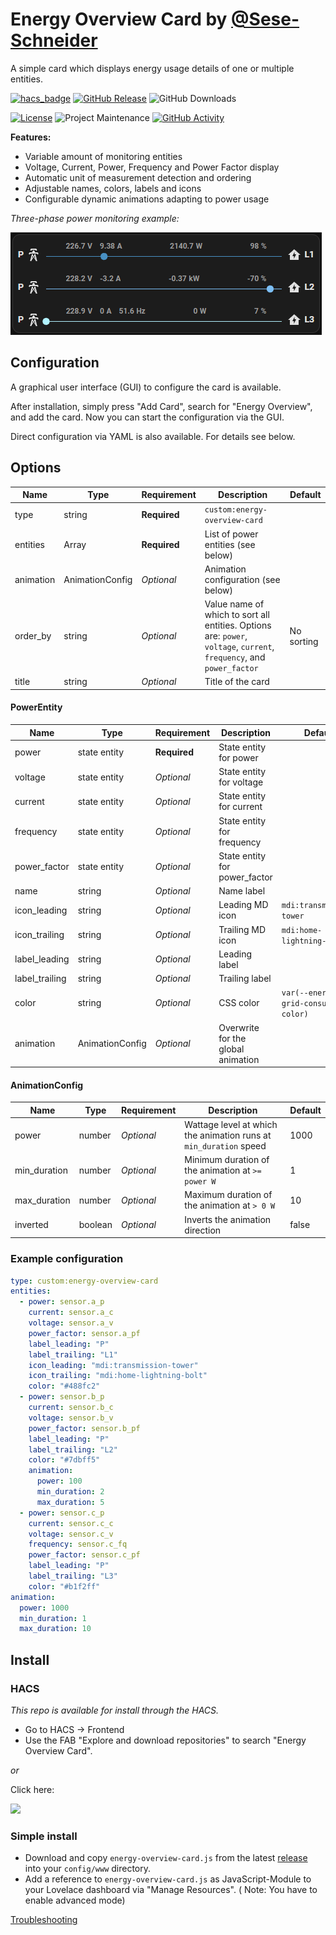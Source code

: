 # Energy Overview Card by [@Sese-Schneider](https://www.github.com/Sese-Schneider)

A simple card which displays energy usage details of one or multiple entities.

[![hacs_badge](https://img.shields.io/badge/HACS-Default-41BDF5.svg?style=for-the-badge)](https://my.home-assistant.io/redirect/hacs_repository/?owner=Sese-Schneider&repository=ha-energy-overview-card&category=frontend)
[![GitHub Release][releases-shield]][releases]
![GitHub Downloads][downloads-shield]

[![License][license-shield]](LICENSE)
![Project Maintenance][maintenance-shield]
[![GitHub Activity][commits-shield]][commits]

**Features:**

- Variable amount of monitoring entities
- Voltage, Current, Power, Frequency and Power Factor display
- Automatic unit of measurement detection and ordering
- Adjustable names, colors, labels and icons
- Configurable dynamic animations adapting to power usage

_Three-phase power monitoring example:_

![](.github/assets/card.gif)

## Configuration

A graphical user interface (GUI) to configure the card is available.

After installation, simply press "Add Card", search for "Energy Overview", and add the card.
Now you can start the configuration via the GUI.

Direct configuration via YAML is also available. For details see below.

## Options

| Name      | Type               | Requirement  | Description                                                                                                           | Default    |
| --------- | ------------------ | ------------ | --------------------------------------------------------------------------------------------------------------------- | ---------- |
| type      | string             | **Required** | `custom:energy-overview-card`                                                                                         |            |
| entities  | Array<PowerEntity> | **Required** | List of power entities (see below)                                                                                    |            |
| animation | AnimationConfig    | _Optional_   | Animation configuration (see below)                                                                                   |            |
| order_by  | string             | _Optional_   | Value name of which to sort all entities. Options are: `power`, `voltage`, `current`, `frequency`, and `power_factor` | No sorting |
| title     | string             | _Optional_   | Title of the card                                                                                                     |            |

#### PowerEntity

| Name           | Type            | Requirement  | Description                        | Default                                |
| -------------- | --------------- | ------------ | ---------------------------------- | -------------------------------------- |
| power          | state entity    | **Required** | State entity for power             |                                        |
| voltage        | state entity    | _Optional_   | State entity for voltage           |                                        |
| current        | state entity    | _Optional_   | State entity for current           |                                        |
| frequency      | state entity    | _Optional_   | State entity for frequency         |                                        |
| power_factor   | state entity    | _Optional_   | State entity for power_factor      |                                        |
| name           | string          | _Optional_   | Name label                         |                                        |
| icon_leading   | string          | _Optional_   | Leading MD icon                    | `mdi:transmission-tower`               |
| icon_trailing  | string          | _Optional_   | Trailing MD icon                   | `mdi:home-lightning-bolt`              |
| label_leading  | string          | _Optional_   | Leading label                      |                                        |
| label_trailing | string          | _Optional_   | Trailing label                     |                                        |
| color          | string          | _Optional_   | CSS color                          | `var(--energy-grid-consumption-color)` |
| animation      | AnimationConfig | _Optional_   | Overwrite for the global animation |                                        |

#### AnimationConfig

| Name         | Type    | Requirement | Description                                                       | Default |
| ------------ | ------- | ----------- | ----------------------------------------------------------------- | ------- |
| power        | number  | _Optional_  | Wattage level at which the animation runs at `min_duration` speed | 1000    |
| min_duration | number  | _Optional_  | Minimum duration of the animation at `>= power W`                 | 1       |
| max_duration | number  | _Optional_  | Maximum duration of the animation at `> 0 W`                      | 10      |
| inverted     | boolean | _Optional_  | Inverts the animation direction                                   | false   |

### Example configuration

```yaml
type: custom:energy-overview-card
entities:
  - power: sensor.a_p
    current: sensor.a_c
    voltage: sensor.a_v
    power_factor: sensor.a_pf
    label_leading: "P"
    label_trailing: "L1"
    icon_leading: "mdi:transmission-tower"
    icon_trailing: "mdi:home-lightning-bolt"
    color: "#488fc2"
  - power: sensor.b_p
    current: sensor.b_c
    voltage: sensor.b_v
    power_factor: sensor.b_pf
    label_leading: "P"
    label_trailing: "L2"
    color: "#7dbff5"
    animation:
      power: 100
      min_duration: 2
      max_duration: 5
  - power: sensor.c_p
    current: sensor.c_c
    voltage: sensor.c_v
    frequency: sensor.c_fq
    power_factor: sensor.c_pf
    label_leading: "P"
    label_trailing: "L3"
    color: "#b1f2ff"
animation:
  power: 1000
  min_duration: 1
  max_duration: 10
```

## Install

### HACS

_This repo is available for install through the HACS._

- Go to HACS → Frontend
- Use the FAB "Explore and download repositories" to search "Energy Overview Card".

_or_

Click here:

[![](https://my.home-assistant.io/badges/hacs_repository.svg)](https://my.home-assistant.io/redirect/hacs_repository/?owner=Sese-Schneider&repository=ha-energy-overview-card&category=frontend)

### Simple install

- Download and copy `energy-overview-card.js` from the
  latest [release](https://github.com/Sese-Schneider/ha-energy-overview-card/releases/latest) into your `config/www`
  directory.
- Add a reference to `energy-overview-card.js` as JavaScript-Module to your Lovelace dashboard via "Manage Resources". (
  Note: You have to enable advanced mode)

[Troubleshooting](https://github.com/thomasloven/hass-config/wiki/Lovelace-Plugins)

[commits-shield]: https://img.shields.io/github/commit-activity/y/Sese-Schneider/ha-energy-overview-card.svg?style=for-the-badge
[downloads-shield]: https://img.shields.io/github/downloads/Sese-Schneider/ha-energy-overview-card/total.svg?style=for-the-badge
[commits]: https://github.com/Sese-Schneider/ha-energy-overview-card/commits/main
[license-shield]: https://img.shields.io/github/license/Sese-Schneider/ha-energy-overview-card.svg?style=for-the-badge
[maintenance-shield]: https://img.shields.io/maintenance/yes/2023.svg?style=for-the-badge
[releases-shield]: https://img.shields.io/github/release/Sese-Schneider/ha-energy-overview-card.svg?style=for-the-badge
[releases]: https://github.com/Sese-Schneider/ha-energy-overview-card/releases
